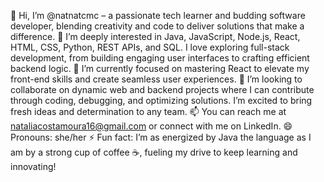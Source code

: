 👋 Hi, I’m @natnatcmc – a passionate tech learner and budding software developer, blending creativity and code to deliver solutions that make a difference.
👀 I’m deeply interested in Java, JavaScript, Node.js, React, HTML, CSS, Python, REST APIs, and SQL. I love exploring full-stack development, from building engaging user interfaces to crafting efficient backend logic.
🌱 I’m currently focused on mastering React to elevate my front-end skills and create seamless user experiences.
💞️ I’m looking to collaborate on dynamic web and backend projects where I can contribute through coding, debugging, and optimizing solutions. I’m excited to bring fresh ideas and determination to any team.
📫 You can reach me at nataliacostamoura16@gmail.com or connect with me on LinkedIn.
😄 Pronouns: she/her
⚡ Fun fact: I’m as energized by Java the language as I am by a strong cup of coffee ☕, fueling my drive to keep learning and innovating!

